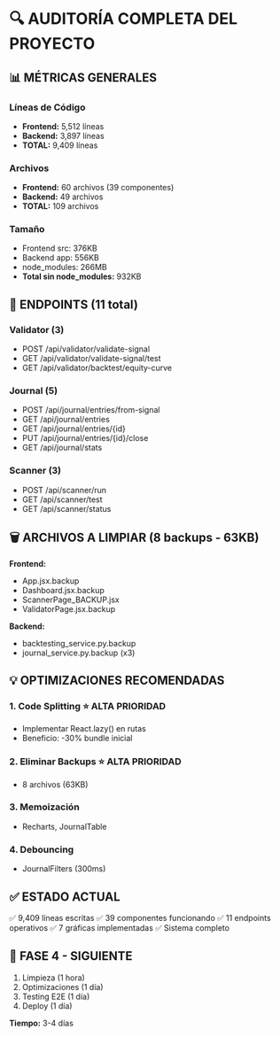 # 🔍 AUDITORÍA COMPLETA DEL PROYECTO

## 📊 MÉTRICAS GENERALES

### Líneas de Código
- **Frontend:** 5,512 líneas
- **Backend:** 3,897 líneas  
- **TOTAL:** 9,409 líneas

### Archivos
- **Frontend:** 60 archivos (39 componentes)
- **Backend:** 49 archivos
- **TOTAL:** 109 archivos

### Tamaño
- Frontend src: 376KB
- Backend app: 556KB
- node_modules: 266MB
- **Total sin node_modules:** 932KB

## 🔌 ENDPOINTS (11 total)

### Validator (3)
- POST /api/validator/validate-signal
- GET /api/validator/validate-signal/test
- GET /api/validator/backtest/equity-curve

### Journal (5)
- POST /api/journal/entries/from-signal
- GET /api/journal/entries
- GET /api/journal/entries/{id}
- PUT /api/journal/entries/{id}/close
- GET /api/journal/stats

### Scanner (3)
- POST /api/scanner/run
- GET /api/scanner/test
- GET /api/scanner/status

## 🗑️ ARCHIVOS A LIMPIAR (8 backups - 63KB)

**Frontend:**
- App.jsx.backup
- Dashboard.jsx.backup
- ScannerPage_BACKUP.jsx
- ValidatorPage.jsx.backup

**Backend:**
- backtesting_service.py.backup
- journal_service.py.backup (x3)

## 💡 OPTIMIZACIONES RECOMENDADAS

### 1. Code Splitting ⭐ ALTA PRIORIDAD
- Implementar React.lazy() en rutas
- Beneficio: -30% bundle inicial

### 2. Eliminar Backups ⭐ ALTA PRIORIDAD
- 8 archivos (63KB)

### 3. Memoización
- Recharts, JournalTable

### 4. Debouncing
- JournalFilters (300ms)

## ✅ ESTADO ACTUAL

✅ 9,409 líneas escritas
✅ 39 componentes funcionando
✅ 11 endpoints operativos
✅ 7 gráficas implementadas
✅ Sistema completo

## 🚀 FASE 4 - SIGUIENTE

1. Limpieza (1 hora)
2. Optimizaciones (1 día)
3. Testing E2E (1 día)
4. Deploy (1 día)

**Tiempo:** 3-4 días
